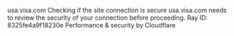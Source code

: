 usa.visa.com
Checking if the site connection is secure
usa.visa.com needs to review the security of your connection before proceeding.
Ray ID: 8325fe4a9f18230e
Performance & security by Cloudflare